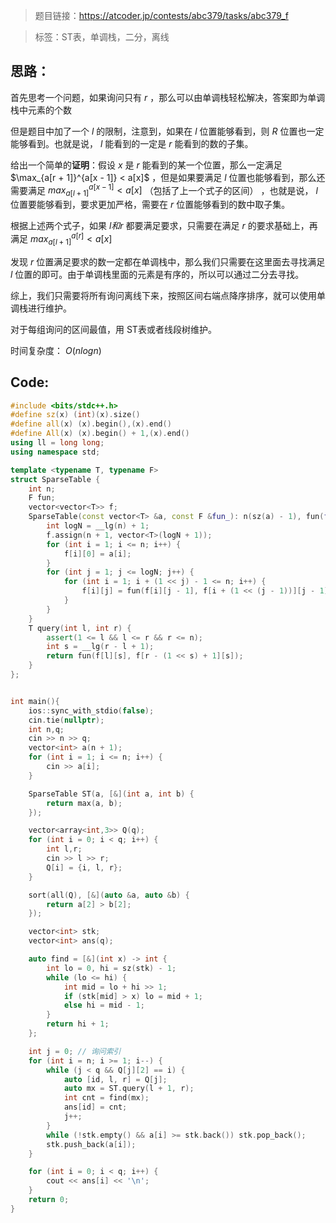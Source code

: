 > 题目链接：https://atcoder.jp/contests/abc379/tasks/abc379_f

> 标签：ST表，单调栈，二分，离线

## 思路：

首先思考一个问题，如果询问只有 $r$ ，那么可以由单调栈轻松解决，答案即为单调栈中元素的个数

但是题目中加了一个 $l$ 的限制，注意到，如果在 $l$ 位置能够看到，则 $R$ 位置也一定能够看到。也就是说， $l$ 能看到的一定是 $r$ 能看到的数的子集。

给出一个简单的**证明**：假设 $x$ 是 $r$ 能看到的某一个位置，那么一定满足 $\max_{a[r + 1]}^{a[x - 1]} < a[x]$ ，但是如果要满足 $l$ 位置也能够看到，那么还需要满足 $max_{a[l + 1]}^{a[x - 1]} < a[x]$ （包括了上一个式子的区间） ，也就是说， $l$ 位置要能够看到，要求更加严格，需要在 $r$ 位置能够看到的数中取子集。

根据上述两个式子，如果 $l和r$ 都要满足要求，只需要在满足 $r$ 的要求基础上，再满足 $max_{a[l + 1]}^{a[r]} < a[x]$ 

发现 $r$ 位置满足要求的数一定都在单调栈中，那么我们只需要在这里面去寻找满足 $l$ 位置的即可。由于单调栈里面的元素是有序的，所以可以通过二分去寻找。

综上，我们只需要将所有询问离线下来，按照区间右端点降序排序，就可以使用单调栈进行维护。

对于每组询问的区间最值，用 ST表或者线段树维护。

时间复杂度： $O(nlogn)$

## Code:

```c++
#include <bits/stdc++.h>
#define sz(x) (int)(x).size()
#define all(x) (x).begin(),(x).end()
#define All(x) (x).begin() + 1,(x).end()
using ll = long long;
using namespace std;

template <typename T, typename F>
struct SparseTable {
    int n;
    F fun;
    vector<vector<T>> f;
    SparseTable(const vector<T> &a, const F &fun_): n(sz(a) - 1), fun(fun_) {
        int logN = __lg(n) + 1;
        f.assign(n + 1, vector<T>(logN + 1));
        for (int i = 1; i <= n; i++) {
            f[i][0] = a[i];
        }
        for (int j = 1; j <= logN; j++) {
            for (int i = 1; i + (1 << j) - 1 <= n; i++) {
                f[i][j] = fun(f[i][j - 1], f[i + (1 << (j - 1))][j - 1]);
            }
        }
    }
    T query(int l, int r) {
        assert(1 <= l && l <= r && r <= n);
        int s = __lg(r - l + 1);
        return fun(f[l][s], f[r - (1 << s) + 1][s]);
    }
};


int main(){
    ios::sync_with_stdio(false);
    cin.tie(nullptr);
    int n,q;
    cin >> n >> q;
    vector<int> a(n + 1);
    for (int i = 1; i <= n; i++) {
        cin >> a[i];
    }

    SparseTable ST(a, [&](int a, int b) {
        return max(a, b);
    });

    vector<array<int,3>> Q(q);
    for (int i = 0; i < q; i++) {
        int l,r;
        cin >> l >> r;
        Q[i] = {i, l, r};
    }

    sort(all(Q), [&](auto &a, auto &b) {
        return a[2] > b[2];
    });

    vector<int> stk;
    vector<int> ans(q);

    auto find = [&](int x) -> int {
        int lo = 0, hi = sz(stk) - 1;
        while (lo <= hi) {
            int mid = lo + hi >> 1;
            if (stk[mid] > x) lo = mid + 1;
            else hi = mid - 1;
        }
        return hi + 1;
    };

    int j = 0; // 询问索引
    for (int i = n; i >= 1; i--) {
        while (j < q && Q[j][2] == i) {
            auto [id, l, r] = Q[j];
            auto mx = ST.query(l + 1, r);
            int cnt = find(mx);
            ans[id] = cnt;
            j++;
        }
        while (!stk.empty() && a[i] >= stk.back()) stk.pop_back();
        stk.push_back(a[i]);
    }

    for (int i = 0; i < q; i++) {
        cout << ans[i] << '\n';
    }
    return 0;
}
```

